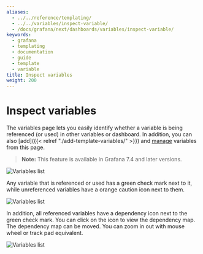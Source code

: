 ```yaml
---
aliases:
  - ../../reference/templating/
  - ../../variables/inspect-variable/
  - /docs/grafana/next/dashboards/variables/inspect-variable/
keywords:
  - grafana
  - templating
  - documentation
  - guide
  - template
  - variable
title: Inspect variables
weight: 200
---
```


# Inspect variables

The variables page lets you easily identify whether a variable is being referenced (or used) in other variables or dashboard. In addition, you can also [add]({{< relref "./add-template-variables/" >}}) and [manage](../manage-variable/) variables from this page.

> **Note:** This feature is available in Grafana 7.4 and later versions.

![Variables list](/static/img/docs/variables-templates/variables-list-7-4.png)

Any variable that is referenced or used has a green check mark next to it, while unreferenced variables have a orange caution icon next to them.

![Variables list](/static/img/docs/variables-templates/variable-not-referenced-7-4.png)

In addition, all referenced variables have a dependency icon next to the green check mark. You can click on the icon to view the dependency map. The dependency map can be moved. You can zoom in out with mouse wheel or track pad equivalent.

![Variables list](/static/img/docs/variables-templates/dependancy-map-7-4.png)
